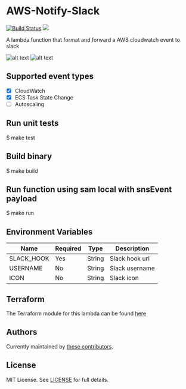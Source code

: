 # AWS-Notify-Slack
[![Build Status](https://travis-ci.org/telia-oss/aws-notify-slack.svg?branch=master)](https://travis-ci.org/telia-oss/aws-notify-slack) ![](https://img.shields.io/maintenance/yes/2018.svg)

A lambda function that format and forward a AWS cloudwatch event to slack

![alt text](https://github.com/telia-oss/aws-notify-slack/blob/master/media/warn.png)
![alt text](https://github.com/telia-oss/aws-notify-slack/blob/master/media/ok.png)

## Supported event types
- [x] CloudWatch
- [x] ECS Task State Change
- [ ] Autoscaling

## Run unit tests 
$ make test

## Build binary 
$ make build

## Run function using sam local with snsEvent payload  
$ make run

## Environment Variables

|      Name     |     Required  |     Type      |   Description  |
| ------------- | ------------- | ------------- | -------------- |
| SLACK_HOOK    | Yes           | String        | Slack hook url |
| USERNAME      | No            | String        | Slack username |
| ICON          | No            | String        | Slack icon     |

## Terraform
The Terraform module for this lambda can be found [here](https://github.com/telia-oss/terraform-aws-lambda-slack)

## Authors

Currently maintained by [these contributors](../../graphs/contributors).

## License

MIT License. See [LICENSE](LICENSE) for full details.
